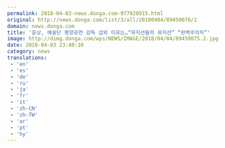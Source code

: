 ```yaml
---
permalink: 2018-04-03-news.donga.com-977920915.html
original: http://news.donga.com/list/3/all/20180404/89450076/2
domain: news.donga.com
title: '윤상, 예술단 평양공연 감독 섭외 이유는…“뮤지션들의 뮤지션” “완벽주의자”'
image: http://dimg.donga.com/wps/NEWS/IMAGE/2018/04/04/89450075.2.jpg
date: 2018-04-03 23:40:10
category: news
translations: 
 - 'en'
 - 'es'
 - 'de'
 - 'ru'
 - 'ja'
 - 'fr'
 - 'it'
 - 'zh-CN'
 - 'zh-TW'
 - 'ar'
 - 'pt'
 - 'hy'
---
```


